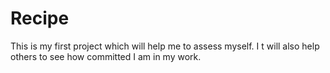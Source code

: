 # Recipe
This is my first project which will help me to assess myself. I t will also help others to see how committed I am in my work.
